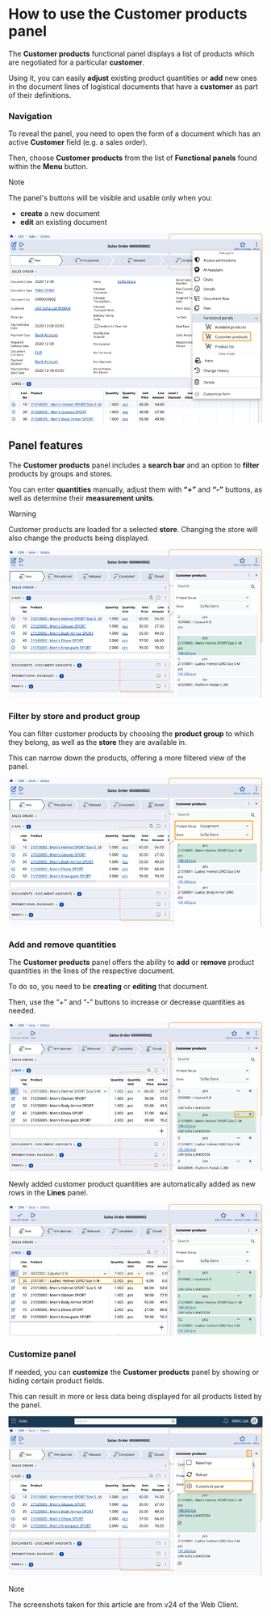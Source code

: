 # How to use the Customer products panel

The **Customer products** functional panel displays a list of products which are negotiated for a particular **customer**.

Using it, you can easily **adjust** existing product quantities or **add** new ones in the document lines of logistical documents that have a **customer** as part of their definitions.

### Navigation

To reveal the panel, you need to open the form of a document which has an active **Customer** field (e.g. a sales order).

Then, choose **Customer products** from the list of **Functional panels** found within the **Menu** button.

> [!NOTE]
> The panel's buttons will be visible and usable only when you:
> * **create** a new document
> * **edit** an existing document

![pictures](pictures/customer-products.png)

## Panel features

The **Customer products** panel includes a **search bar** and an option to **filter** products by groups and stores.

You can enter **quantities** manually, adjust them with **“+”** and **“-”** buttons, as well as determine their **measurement units**.

> [!WARNING]
> Customer products are loaded for a selected **store**. Changing the store will also change the products being displayed.

![pictures](pictures/customer-products-show.png)

### Filter by store and product group

You can filter customer products by choosing the **product group** to which they belong, as well as the **store** they are available in.

This can narrow down the products, offering a more filtered view of the panel.

![pictures](pictures/customer-products-product-group.png)

### Add and remove quantities

The **Customer products** panel offers the ability to **add** or **remove**  product quantities in the lines of the respective document. 

To do so, you need to be **creating** or **editing** that document.

Then, use the “+” and “-” buttons to increase or decrease quantities as needed.

![pictures](pictures/customer-products-quantities.png)

Newly added customer product quantities are automatically added as new rows in the **Lines** panel.

![pictures](pictures/customer-products-add.png)

### Customize panel

If needed, you can **customize** the **Customer products** panel by showing or hiding certain product fields.

This can result in more or less data being displayed for all products listed by the panel.

![pictures](pictures/customer-products-customize.png)

> [!NOTE]
> The screenshots taken for this article are from v24 of the Web Client.
